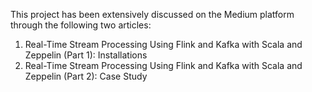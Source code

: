 This project has been extensively discussed on the Medium platform through the following two articles:

1. Real-Time Stream Processing Using Flink and Kafka with Scala and Zeppelin (Part 1): Installations
2. Real-Time Stream Processing Using Flink and Kafka with Scala and Zeppelin (Part 2): Case Study
